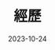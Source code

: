 ---
title: '經歷'
date: 2023-10-24
type: landing

design:
  spacing: '5rem'

# Note: `username` refers to the user's folder name in `content/authors/`

# Page sections
sections:
  - block: resume-experience
    content:
      username: admin
    design:
      # Hugo date format
      date_format: '2006年1月'
      # Education or Experience section first?
      is_education_first: false

  # Skills & Hobbies - Compact 視圖 (詳細描述風格)
  - block: features
    id: skills
    content:
      title: 技能與興趣
      subtitle: 詳細描述風格 - 深入介紹每項技能
      items:
        - name: 科技與社會研究（STS / 政治科技）
          description: 探討人工智慧、監控資本主義與數位治理等議題，分析科技在權力結構與社會治理中的政治意涵
          icon: balance-scale
          icon_pack: fas
        - name: 國家發展與大陸研究
          description: 專注於中國大陸政治發展、治理體制與政策變遷研究，關注國家建構、發展戰略與社會轉型議題，並從比較政治視角分析兩岸互動與區域發展動態
          icon: globe
          icon_pack: fas
        - name: 人工智慧應用與數位研究方法
          description: 關注生成式 AI、自然語言處理與資料視覺化在社會科學研究中的應用，具備運用開源模型與工具設計研究流程的實務經驗
          icon: brain
          icon_pack: fas
    design:
      columns: 1
      view: card

  - block: collection
    id: awards
    content:
      title: 獲獎記錄
      filters:
        folders:
          - awards
      count: 10
    design:
      view: card
      columns: 2
  - block: resume-languages
    content:
      title: 語言能力
      username: admin
---